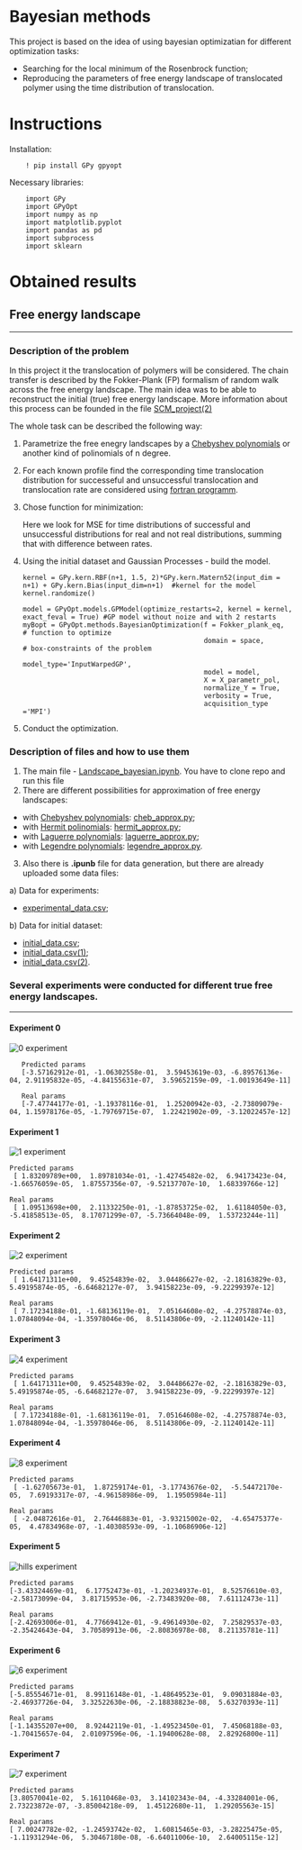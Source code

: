 # Bayesian methods


This project is based on the idea of using bayesian optimizatian for different optimization tasks:
 - Searching for the local minimum of the Rosenbrock function;
 - Reproducing the parameters of free energy landscape of translocated polymer using the time distribution of translocation.

# Instructions
Installation:

        ! pip install GPy gpyopt
        
Necessary libraries:

        import GPy
        import GPyOpt
        import numpy as np
        import matplotlib.pyplot
        import pandas as pd
        import subprocess
        import sklearn



# Obtained results

## Free energy landscape
------------------------------------
### Description of the problem
In this project it the translocation of polymers will be considered. The chain transfer is described by the Fokker-Plank (FP) formalism of random walk across the free energy landscape. The main idea was to be able to reconstruct the initial (true) free energy landscape. More information about this process can be founded in the file [SCM_project(2)](https://github.com/Nina-Konovalova/Bayesian-optimization/blob/main/Landscape/SCM_project%20(2).pdf "SCM_project(2)")

The whole task can be described the following way:

1) Parametrize the free enegry landscapes by a [Chebyshev polynomials](https://en.wikipedia.org/wiki/Chebyshev_polynomials) or another kind of polinomials of n degree. 
2) For each known profile find the corresponding time translocation distribution for successeful and unsuccessful translocation and translocation rate are considered using [fortran programm](https://github.com/Nina-Konovalova/Bayesian-optimization/blob/main/Landscape/F.f90).
3) Chose function for minimization:
   
   Here we look for MSE for time distributions of successful and unsuccessful distributions for real and not real distributions, summing that with difference between rates.

4) Using the initial dataset and Gaussian Processes - build the model.

       kernel = GPy.kern.RBF(n+1, 1.5, 2)*GPy.kern.Matern52(input_dim = n+1) + GPy.kern.Bias(input_dim=n+1)  #kernel for the model
       kernel.randomize()

       model = GPyOpt.models.GPModel(optimize_restarts=2, kernel = kernel, exact_feval = True) #GP model without noize and with 2 restarts 
       myBopt = GPyOpt.methods.BayesianOptimization(f = Fokker_plank_eq,                       # function to optimize       
                                                    domain = space,                            # box-constraints of the problem
                                                    model_type='InputWarpedGP',
                                                    model = model,
                                                    X = X_parametr_pol, 
                                                    normalize_Y = True,
                                                    verbosity = True,
                                                    acquisition_type ='MPI')


5) Conduct the optimization.

### Description of files and how to use them

1) The main file - [Landscape_bayesian.ipynb](https://github.com/Nina-Konovalova/Bayesian-optimization/blob/main/Landscape/Landscape_bayesian.ipynb). You have to clone repo and run this file
2) There are different possibilities for approximation of free energy landscapes:
 - with [Chebyshev polynomials](https://en.wikipedia.org/wiki/Chebyshev_polynomials): [cheb_approx.py](https://github.com/Nina-Konovalova/Bayesian-optimization/blob/main/Landscape/cheb_approx.py);
 - with [Hermit polinomials](https://en.wikipedia.org/wiki/Hermite_polynomials): [hermit_approx.py](https://github.com/Nina-Konovalova/Bayesian-optimization/blob/main/Landscape/hermit_approx.py);
 - with [Laguerre polynomials](https://en.wikipedia.org/wiki/Laguerre_polynomials): [laguerre_approx.py](https://github.com/Nina-Konovalova/Bayesian-optimization/blob/main/Landscape/laguerre_approx.py);
 - with [Legendre polynomials](https://en.wikipedia.org/wiki/Legendre_polynomials): [legendre_approx.py](https://github.com/Nina-Konovalova/Bayesian-optimization/blob/main/Landscape/legendre_approx.py).
3) Also there is **.ipunb** file for data generation, but there are already uploaded some data files:

 a) Data for experiments:
 
   - [experimental_data.csv](https://github.com/Nina-Konovalova/Bayesian-optimization/blob/main/Landscape/experimental_data.csv);
    
 b) Data for initial dataset:
 
   - [initial_data.csv](https://github.com/Nina-Konovalova/Bayesian-optimization/blob/main/Landscape/initial_data.csv);
   - [initial_data.csv(1)](https://github.com/Nina-Konovalova/Bayesian-optimization/blob/main/Landscape/initial_data(1).csv);
   - [initial_data.csv(2)](https://github.com/Nina-Konovalova/Bayesian-optimization/blob/main/Landscape/initial_data(2).csv).
  
### Several experiments were conducted for different true free energy landscapes.
------------------------------------------------

#### Experiment 0

![0 experiment](https://github.com/Nina-Konovalova/Bayesian-optimization/raw/main/pictures/0.png)

       Predicted params 
       [-3.57162912e-01, -1.06302558e-01,  3.59453619e-03, -6.89576136e-04, 2.91195832e-05, -4.84155631e-07,  3.59652159e-09, -1.00193649e-11]
       
       Real params 
       [-7.47744177e-01, -1.19378116e-01,  1.25200942e-03, -2.73809079e-04, 1.15978176e-05, -1.79769715e-07,  1.22421902e-09, -3.12022457e-12]


#### Experiment 1

![1 experiment](https://github.com/Nina-Konovalova/Bayesian-optimization/raw/main/pictures/1.png)

    Predicted params 
     [ 1.83209789e+00,  1.89781034e-01, -1.42745482e-02,  6.94173423e-04, -1.66576059e-05,  1.87557356e-07, -9.52137707e-10,  1.68339766e-12]
     
    Real params 
     [ 1.09513698e+00,  2.11332250e-01, -1.87853725e-02,  1.61184050e-03, -5.41858513e-05,  8.17071299e-07, -5.73664048e-09,  1.53723244e-11]


#### Experiment 2

![2 experiment](https://github.com/Nina-Konovalova/Bayesian-optimization/raw/main/pictures/2.png)

    Predicted params 
     [ 1.64171311e+00,  9.45254839e-02,  3.04486627e-02, -2.18163829e-03, 5.49195874e-05, -6.64682127e-07,  3.94158223e-09, -9.22299397e-12]
     
    Real params 
     [ 7.17234188e-01, -1.68136119e-01,  7.05164608e-02, -4.27578874e-03,  1.07848094e-04, -1.35978046e-06,  8.51143806e-09, -2.11240142e-11]


#### Experiment 3

![4 experiment](https://github.com/Nina-Konovalova/Bayesian-optimization/raw/main/pictures/4.png)

    Predicted params 
     [ 1.64171311e+00,  9.45254839e-02,  3.04486627e-02, -2.18163829e-03, 5.49195874e-05, -6.64682127e-07,  3.94158223e-09, -9.22299397e-12]
     
    Real params 
     [ 7.17234188e-01, -1.68136119e-01,  7.05164608e-02, -4.27578874e-03,  1.07848094e-04, -1.35978046e-06,  8.51143806e-09, -2.11240142e-11]
     
 
#### Experiment 4
     
 ![8 experiment](https://github.com/Nina-Konovalova/Bayesian-optimization/raw/main/pictures/8.png)

    Predicted params 
     [ -1.62705673e-01,  1.87259174e-01, -3.17743676e-02,  -5.54472170e-05,  7.69193317e-07, -4.96158986e-09,  1.19505984e-11]
     
    Real params 
     [ -2.04872616e-01,  2.76446883e-01, -3.93215002e-02,  -4.65475377e-05,  4.47834968e-07, -1.40308593e-09, -1.10686906e-12]


#### Experiment 5

     
 ![hills experiment](https://github.com/Nina-Konovalova/Bayesian-optimization/raw/main/pictures/hills.png)

    Predicted params 
    [-3.43324469e-01,  6.17752473e-01, -1.20234937e-01,  8.52576610e-03, -2.58173099e-04,  3.81715953e-06, -2.73483920e-08,  7.61112473e-11]
     
    Real params 
    [-2.42693006e-01,  4.77669412e-01, -9.49614930e-02,  7.25829537e-03,  -2.35424643e-04,  3.70589913e-06, -2.80836978e-08,  8.21135781e-11]
     
     
#### Experiment 6

     
 ![6 experiment](https://github.com/Nina-Konovalova/Bayesian-optimization/raw/main/pictures/6.png)

    Predicted params 
    [-5.85554671e-01,  8.99116148e-01, -1.48649523e-01,  9.09031884e-03, -2.46937726e-04,  3.32522630e-06, -2.18838823e-08,  5.63270393e-11]
     
    Real params 
    [-1.14355207e+00,  8.92442119e-01, -1.49523450e-01,  7.45068188e-03,  -1.70415657e-04,  2.01097596e-06, -1.19400628e-08,  2.82926800e-11]


#### Experiment 7

     
 ![7 experiment](https://github.com/Nina-Konovalova/Bayesian-optimization/raw/main/pictures/7.png)

    Predicted params 
    [3.80570041e-02,  5.16110468e-03,  3.14102343e-04, -4.33284001e-06, 2.73223872e-07, -3.85004218e-09,  1.45122680e-11,  1.29205563e-15]
     
    Real params 
    [ 7.00247782e-02, -1.24593742e-02,  1.60815465e-03, -3.28225475e-05, -1.11931294e-06,  5.30467180e-08, -6.64011006e-10,  2.64005115e-12]


